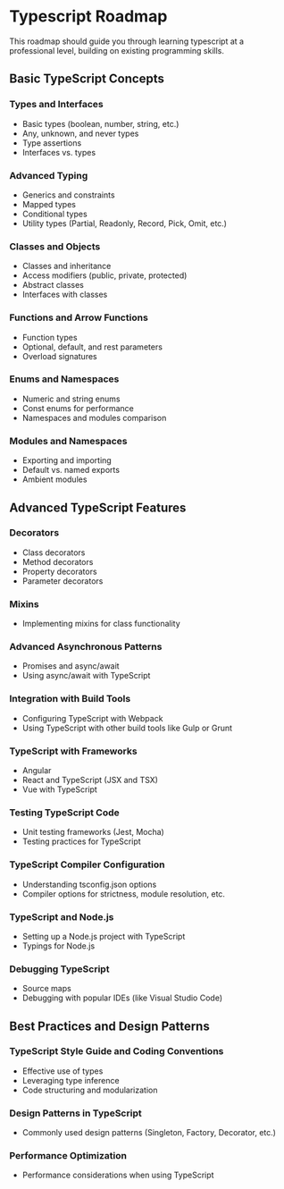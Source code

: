 # Typescript Roadmap

This roadmap should guide you through learning typescript at a professional level, building on existing programming skills. 

## Basic TypeScript Concepts
### Types and Interfaces
- Basic types (boolean, number, string, etc.)
- Any, unknown, and never types
- Type assertions
- Interfaces vs. types
### Advanced Typing
- Generics and constraints
- Mapped types
- Conditional types
- Utility types (Partial, Readonly, Record, Pick, Omit, etc.)
### Classes and Objects
- Classes and inheritance
- Access modifiers (public, private, protected)
- Abstract classes
- Interfaces with classes
### Functions and Arrow Functions
- Function types
- Optional, default, and rest parameters
- Overload signatures
### Enums and Namespaces
- Numeric and string enums
- Const enums for performance
- Namespaces and modules comparison
### Modules and Namespaces
- Exporting and importing
- Default vs. named exports
- Ambient modules
## Advanced TypeScript Features
###  Decorators
- Class decorators
- Method decorators
- Property decorators
- Parameter decorators
### Mixins
- Implementing mixins for class functionality
### Advanced Asynchronous Patterns
- Promises and async/await
- Using async/await with TypeScript
### Integration with Build Tools
- Configuring TypeScript with Webpack
- Using TypeScript with other build tools like Gulp or Grunt
### TypeScript with Frameworks
- Angular
- React and TypeScript (JSX and TSX)
- Vue with TypeScript
### Testing TypeScript Code
- Unit testing frameworks (Jest, Mocha)
- Testing practices for TypeScript
### TypeScript Compiler Configuration
- Understanding tsconfig.json options
- Compiler options for strictness, module resolution, etc.
### TypeScript and Node.js
- Setting up a Node.js project with TypeScript
- Typings for Node.js
### Debugging TypeScript
- Source maps
- Debugging with popular IDEs (like Visual Studio Code)

## Best Practices and Design Patterns
### TypeScript Style Guide and Coding Conventions
- Effective use of types
- Leveraging type inference
- Code structuring and modularization
### Design Patterns in TypeScript
- Commonly used design patterns (Singleton, Factory, Decorator, etc.)
### Performance Optimization
- Performance considerations when using TypeScript